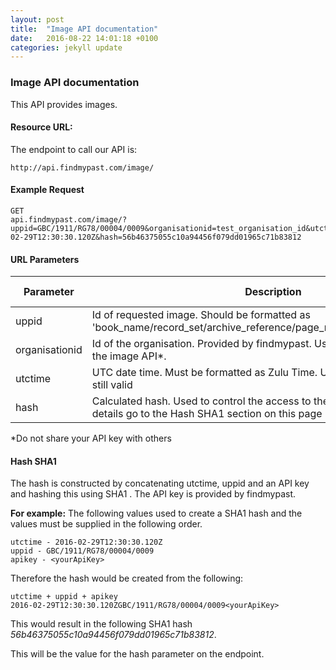 ```yaml
---
layout: post
title:  "Image API documentation"
date:   2016-08-22 14:01:18 +0100
categories: jekyll update
---
```


### Image API documentation

This API provides images.

#### Resource URL:
The endpoint to call our API is:
```
http://api.findmypast.com/image/
```

#### Example Request

```
GET
api.findmypast.com/image/?uppid=GBC/1911/RG78/00004/0009&organisationid=test_organisation_id&utctime=2016-02-29T12:30:30.120Z&hash=56b46375055c10a94456f079dd01965c71b83812

```

#### URL Parameters

| Parameter | Description | Is required |
| - | - | - |
| uppid | Id of requested image. Should be formatted as 'book_name/record_set/archive_reference/page_number/sequence_number' | Yes |
| organisationid | Id of the organisation. Provided by findmypast. Used to control the access to the image API*. | Yes |
| utctime | UTC date time. Must be formatted as Zulu Time. Used to check if the url is still valid | Yes |
| hash |Calculated hash. Used to control the access to the image API. For more details go to the Hash SHA1 section on this page | Yes |

*Do not share your API key with others

#### Hash SHA1

The hash is constructed by concatenating utctime, uppid and an API key and hashing this using SHA1 .
The API key is provided by findmypast.

**For example:**
The following values used to create a SHA1 hash and the values must be supplied in the following order.

```
utctime - 2016-02-29T12:30:30.120Z
uppid - GBC/1911/RG78/00004/0009
apikey - <yourApiKey>
```

Therefore the hash would be created from the following:

```
utctime + uppid + apikey
2016-02-29T12:30:30.120ZGBC/1911/RG78/00004/0009<yourApiKey>
```

This would result in the following SHA1 hash *56b46375055c10a94456f079dd01965c71b83812*.

This will be the value for the hash parameter on the endpoint.
